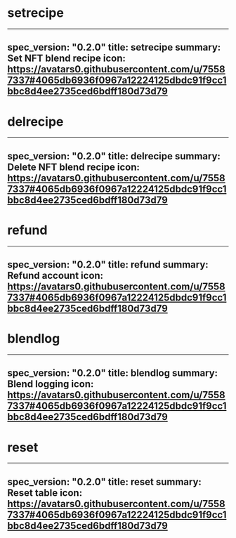 <h1 class="contract">setrecipe</h1>

---
spec_version: "0.2.0"
title: setrecipe
summary: Set NFT blend recipe
icon: https://avatars0.githubusercontent.com/u/75587337#4065db6936f0967a12224125dbdc91f9cc1bbc8d4ee2735ced6bdff180d73d79
---

<h1 class="contract">delrecipe</h1>

---
spec_version: "0.2.0"
title: delrecipe
summary: Delete NFT blend recipe
icon: https://avatars0.githubusercontent.com/u/75587337#4065db6936f0967a12224125dbdc91f9cc1bbc8d4ee2735ced6bdff180d73d79
---

<h1 class="contract">refund</h1>

---
spec_version: "0.2.0"
title: refund
summary: Refund account
icon: https://avatars0.githubusercontent.com/u/75587337#4065db6936f0967a12224125dbdc91f9cc1bbc8d4ee2735ced6bdff180d73d79
---

<h1 class="contract">blendlog</h1>

---
spec_version: "0.2.0"
title: blendlog
summary: Blend logging
icon: https://avatars0.githubusercontent.com/u/75587337#4065db6936f0967a12224125dbdc91f9cc1bbc8d4ee2735ced6bdff180d73d79
---

<h1 class="contract">reset</h1>

---
spec_version: "0.2.0"
title: reset
summary: Reset table
icon: https://avatars0.githubusercontent.com/u/75587337#4065db6936f0967a12224125dbdc91f9cc1bbc8d4ee2735ced6bdff180d73d79
---
